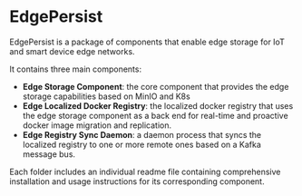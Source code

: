 # EdgePersist

EdgePersist is a package of components that enable edge storage for IoT and smart device edge networks.

It contains three main components:
* **Edge Storage Component**: the core component that provides the edge storage capabilities based on MinIO and K8s 
*  **Edge Localized Docker Registry**: the localized docker registry that uses the edge storage component as a back end for real-time and proactive docker image migration and replication.
* **Edge Registry Sync Daemon**: a daemon process that syncs the localized registry to one or more remote ones based on a Kafka message bus.

Each folder includes an individual readme file containing comprehensive installation and usage instructions for its corresponding component.